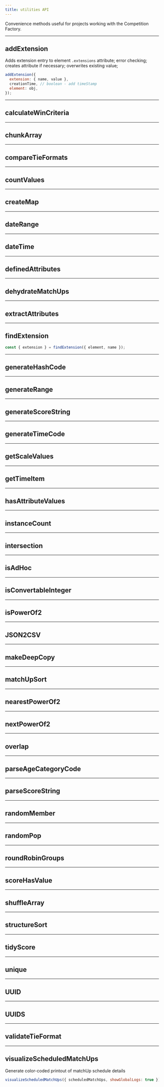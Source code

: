 ```yaml
---
title: utilities API
---
```


Convenience methods useful for projects working with the Competition Factory.

---

## addExtension

Adds extension entry to element `.extensions` attribute; error checking; creates attribute if necessary; overwrites existing value;

```js
addExtension({
  extension: { name, value },
  creationTime, // boolean - add timeStamp
  element: obj,
});
```

---

## calculateWinCriteria

---

## chunkArray

---

## compareTieFormats

---

## countValues

---

## createMap

---

## dateRange

---

## dateTime

---

## definedAttributes

---

## dehydrateMatchUps

---

## extractAttributes

---

## findExtension

```js
const { extension } = findExtension({ element, name });
```

---

## generateHashCode

---

## generateRange

---

## generateScoreString

---

## generateTimeCode

---

## getScaleValues

---

## getTimeItem

---

## hasAttributeValues

---

## instanceCount

---

## intersection

---

## isAdHoc

---

## isConvertableInteger

---

## isPowerOf2

---

## JSON2CSV

---

## makeDeepCopy

---

## matchUpSort

---

## nearestPowerOf2

---

## nextPowerOf2

---

## overlap

---

## parseAgeCategoryCode

---

## parseScoreString

---

## randomMember

---

## randomPop

---

## roundRobinGroups

---

## scoreHasValue

---

## shuffleArray

---

## structureSort

---

## tidyScore

---

## unique

---

## UUID

---

## UUIDS

---

## validateTieFormat

---

## visualizeScheduledMatchUps

Generate color-coded printout of matchUp schedule details

```js
visualizeScheduledMatchUps({ scheduledMatchUps, showGlobalLogs: true });
```
